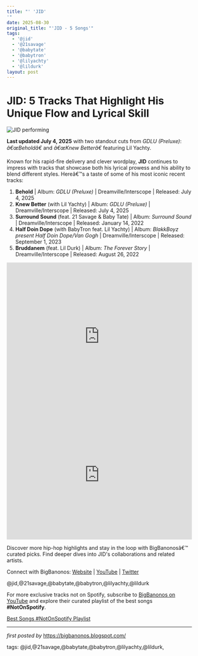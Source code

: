 ```yaml
---
title: "' 'JID'
'"
date: 2025-08-30
original_title: "'JID - 5 Songs'"
tags:
  - '@jid'
  - '@21savage'
  - '@babytate'
  - '@babytron'
  - '@lilyachty'
  - '@lildurk'
layout: post
---
```

<h1>JID: 5 Tracks That Highlight His Unique Flow and Lyrical Skill</h1> <img src="https://www.rollingstone.com/wp-content/uploads/2022/08/JID-govball.jpg?w=1581&h=1054&crop=1" alt="JID performing"> <p><strong>Last updated July 4, 2025</strong> with two standout cuts from <em>GDLU (Preluxe)</em>: <em>â€œBeholdâ€</em> and <em>â€œKnew Betterâ€</em> featuring Lil Yachty.</p> <p>Known for his rapid-fire delivery and clever wordplay, <strong>JID</strong> continues to impress with tracks that showcase both his lyrical prowess and his ability to blend different styles. Hereâ€™s a taste of some of his most iconic recent tracks:</p> <ol> <li><strong>Behold</strong> | Album: <em>GDLU (Preluxe)</em> | Dreamville/Interscope | Released: July 4, 2025</li> <li><strong>Knew Better</strong> (with Lil Yachty) | Album: <em>GDLU (Preluxe)</em> | Dreamville/Interscope | Released: July 4, 2025</li> <li><strong>Surround Sound</strong> (feat. 21 Savage & Baby Tate) | Album: <em>Surround Sound</em> | Dreamville/Interscope | Released: January 14, 2022</li> <li><strong>Half Doin Dope</strong> (with BabyTron feat. Lil Yachty) | Album: <em>BlakkBoyz present Half Doin Dope/Van Gogh</em> | Dreamville/Interscope | Released: September 1, 2023</li> <li><strong>Bruddanem</strong> (feat. Lil Durk) | Album: <em>The Forever Story</em> | Dreamville/Interscope | Released: August 26, 2022</li>
</ol> <!-- Featured YouTube Video -->
<div> <iframe width="100%" height="400" src="https://www.youtube.com/embed/i6ByVDEJwJE" title="JID - Behold (Official Video)" frameborder="0" allow="accelerometer; autoplay; clipboard-write; encrypted-media; gyroscope; picture-in-picture; web-share" allowfullscreen></iframe>
</div> <div> <iframe src="https://open.spotify.com/embed/playlist/4PnZqtUfSzqyYqskJv4RC9?utm_source=generator" width="100%" height="352" frameBorder="0" allowfullscreen="" allow="autoplay; clipboard-write; encrypted-media; fullscreen; picture-in-picture" loading="lazy"></iframe>
</div> <p>Discover more hip-hop highlights and stay in the loop with BigBanonosâ€™ curated picks. Find deeper dives into JID's collaborations and related artists.</p> <div> <p>Connect with BigBanonos: <a href="https://bigbanonos.blogspot.com/">Website</a> | <a href="https://www.youtube.com/@BigBanonos">YouTube</a> | <a href="https://x.com/bigbanonos">Twitter</a> </p>
</div> <!-- Tags -->
<p>@jid,@21savage,@babytate,@babytron,@lilyachty,@lildurk</p>


<!--Subscribe and Playlist Links-->
<div>
    <p>For more exclusive tracks not on Spotify, subscribe to <a href="https://www.youtube.com/@BigBanonos" target="_blank">BigBanonos on YouTube</a> and explore their curated playlist of the best songs <strong>#NotOnSpotify</strong>.</p>
    <p><a href="https://www.youtube.com/playlist?list=PLtuNtuTatqI0kFahUCbtbfenC_ET5O_tr" target="_blank">Best Songs #NotOnSpotify Playlist<br /></a></p></div>

<hr />

<p><em>first posted by</em> <a href="https://bigbanonos.blogspot.com/" rel="noopener" target="_new">https://bigbanonos.blogspot.com/</a></p>

<p>tags: @jid,@21savage,@babytate,@babytron,@lilyachty,@lildurk,</p>
